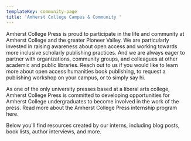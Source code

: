 ```yaml
---
templateKey: community-page
title: 'Amherst College Campus & Community '
---
```

Amherst College Press is proud to participate in the life and community at Amherst College and the greater Pioneer Valley. We are particularly invested in raising awareness about open access and working towards more inclusive scholarly publishing practices. And we are always eager to partner with organizations, community groups, and colleagues at other academic and public libraries. Reach out to us if you would like to learn more about open access humanities book publishing, to request a publishing workshop on your campus, or to simply say hi. 

As one of the only university presses based at a liberal arts college, Amherst College Press is committed to developing opportunities for Amherst College undergraduates to become involved in the work of the press. Read more about the Amherst College Press internship program here.

Below you'll find resources created by our interns, including blog posts, book lists, author interviews, and more.